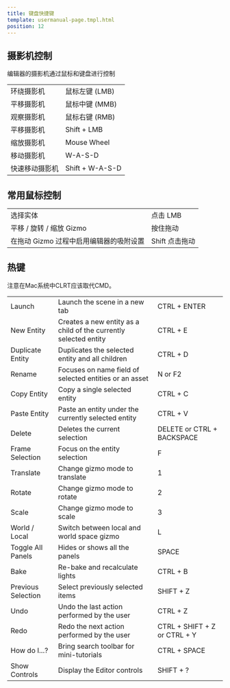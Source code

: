 ```yaml
---
title: 键盘快捷键
template: usermanual-page.tmpl.html
position: 12
---
```


## 摄影机控制

编辑器的摄影机通过鼠标和键盘进行控制

<table class="head-column">
<tr>
<td>环绕摄影机</td><td>鼠标左键 (LMB)</td>
</tr>
<tr>
<td>平移摄影机</td><td>鼠标中键 (MMB)</td>
</tr>
<tr>
<td>观察摄影机</td><td>鼠标右键 (RMB)</td>
</tr>
<tr>
<td>平移摄影机</td><td>Shift + LMB</td>
</tr>
<tr>
<td>缩放摄影机</td><td>Mouse Wheel</td>
</tr>
<tr>
<td>移动摄影机</td><td>W-A-S-D</td>
</tr>
<tr>
<td>快速移动摄影机</td><td>Shift + W-A-S-D</td>
</tr>
</table>

## 常用鼠标控制

<table class="head-column">
    <tr>
        <td>选择实体</td><td>点击 LMB</td>
    </tr>
    <tr>
        <td>平移 / 旋转 / 缩放 Gizmo</td><td> 按住拖动 </td>
    </tr>
    <tr>
        <td>在拖动 Gizmo 过程中启用编辑器的吸附设置</td><td> Shift 点击拖动 </td>
    </tr>
</table>

## 热键

注意在Mac系统中CLRT应该取代CMD。

<table class="three-column">
    <tr>
        <td>Launch</td><td>Launch the scene in a new tab</td><td>CTRL + ENTER</td>
    </tr>
    <tr>
        <td>New Entity</td><td>Creates a new entity as a child of the currently selected entity</td><td>CTRL + E</td>
    </tr>
    <tr>
        <td>Duplicate Entity</td><td>Duplicates the selected entity and all children</td><td>CTRL + D</td>
    </tr>
    <tr>
        <td>Rename</td><td>Focuses on name field of selected entities or an asset</td><td>N or F2</td>
    </tr>
    <tr>
        <td>Copy Entity</td><td>Copy a single selected entity</td><td>CTRL + C</td>
    </tr>
    <tr>
        <td>Paste Entity</td><td>Paste an entity under the currently selected entity</td><td>CTRL + V</td>
    </tr>
    <tr>
        <td>Delete</td><td>Deletes the current selection</td><td>DELETE or CTRL + BACKSPACE</td>
    </tr>
    <tr>
        <td>Frame Selection</td><td>Focus on the entity selection</td><td>F</td>
    </tr>
    <tr>
        <td>Translate</td><td>Change gizmo mode to translate</td><td>1</td>
    </tr>
    <tr>
        <td>Rotate</td><td>Change gizmo mode to rotate</td><td>2</td>
    </tr>
    <tr>
        <td>Scale</td><td>Change gizmo mode to scale</td><td>3</td>
    </tr>
    <tr>
        <td>World / Local</td><td>Switch between local and world space gizmo</td><td>L</td>
    </tr>
    <tr>
        <td>Toggle All Panels</td><td>Hides or shows all the panels</td><td>SPACE</td>
    </tr>
    <tr>
        <td>Bake</td><td>Re-bake and recalculate lights</td><td>CTRL + B</td>
    </tr>
    <tr>
        <td>Previous Selection</td><td>Select previously selected items</td><td>SHIFT + Z</td>
    </tr>
    <tr>
        <td>Undo</td><td>Undo the last action performed by the user</td><td>CTRL + Z</td>
    </tr>
    <tr>
        <td>Redo</td><td>Redo the next action performed by the user</td><td>CTRL + SHIFT + Z or CTRL + Y</td>
    </tr>
    <tr>
        <td>How do I...?</td><td>Bring search toolbar for mini-tutorials</td><td>CTRL + SPACE</td>
    </tr>
    <tr>
        <td>Show Controls</td><td>Display the Editor controls</td><td>SHIFT + ?</td>
    </tr>
</table>


